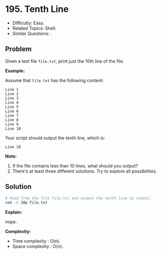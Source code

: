 # 195. Tenth Line

- Difficulty: Easy.
- Related Topics: Shell.
- Similar Questions: .

## Problem

Given a text file ```file.txt```, print just the 10th line of the file.

**Example:**

Assume that ```file.txt``` has the following content:

```
Line 1
Line 2
Line 3
Line 4
Line 5
Line 6
Line 7
Line 8
Line 9
Line 10
```

Your script should output the tenth line, which is:

```
Line 10
```

**Note:**
1. If the file contains less than 10 lines, what should you output?
2. There's at least three different solutions. Try to explore all possibilities.


## Solution

```bash
# Read from the file file.txt and output the tenth line to stdout.
sed -n 10p file.txt
```

**Explain:**

nope.

**Complexity:**

* Time complexity : O(n).
* Space complexity : O(n).
